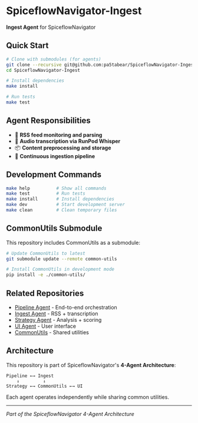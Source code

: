 # SpiceflowNavigator-Ingest

**Ingest Agent** for SpiceflowNavigator

## Quick Start

```bash
# Clone with submodules (for agents)
git clone --recursive git@github.com:pa5tabear/SpiceflowNavigator-Ingest.git
cd SpiceflowNavigator-Ingest

# Install dependencies
make install

# Run tests
make test
```

## Agent Responsibilities

- 📡 **RSS feed monitoring and parsing**
- 🎤 **Audio transcription via RunPod Whisper**
- 📦 **Content preprocessing and storage**
- 🔄 **Continuous ingestion pipeline**

## Development Commands

```bash
make help          # Show all commands
make test          # Run tests
make install       # Install dependencies  
make dev           # Start development server
make clean         # Clean temporary files
```


## CommonUtils Submodule

This repository includes CommonUtils as a submodule:

```bash
# Update CommonUtils to latest
git submodule update --remote common-utils

# Install CommonUtils in development mode
pip install -e ./common-utils/
```

## Related Repositories

- [Pipeline Agent](git@github.com:pa5tabear/SpiceflowNavigator-Pipeline) - End-to-end orchestration
- [Ingest Agent](git@github.com:pa5tabear/SpiceflowNavigator-Ingest) - RSS + transcription
- [Strategy Agent](git@github.com:pa5tabear/SpiceflowNavigator-Strategy) - Analysis + scoring
- [UI Agent](git@github.com:pa5tabear/SpiceflowNavigator-UI) - User interface
- [CommonUtils](git@github.com:pa5tabear/SpiceflowNavigator-CommonUtils) - Shared utilities

## Architecture

This repository is part of SpiceflowNavigator's **4-Agent Architecture**:

```
Pipeline ←→ Ingest
    ↓         ↓
Strategy ←→ CommonUtils ←→ UI
```

Each agent operates independently while sharing common utilities.

---
*Part of the SpiceflowNavigator 4-Agent Architecture*

